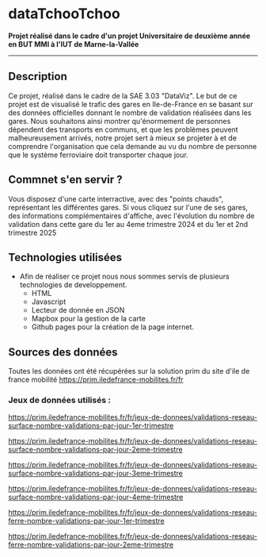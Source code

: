 # dataTchooTchoo

**Projet réalisé dans le cadre d'un projet Universitaire de deuxième année en BUT MMI à l'IUT de Marne-la-Vallée**


----

## Description

Ce projet, réalisé dans le cadre de la SAE 3.03 "DataViz". 
Le but de ce projet est de visualisé le trafic des gares en Ile-de-France en se basant sur des données officielles donnant le nombre de validation réalisées dans les gares. 
Nous souhaitons ainsi montrer qu'énormement de personnes dépendent des transports en communs, et que les problèmes peuvent malheureusement arrivés, notre projet sert à mieux se projeter à et de comprendre l'organisation que cela demande au vu du nombre de personne que le système ferroviaire doit transporter chaque jour.


## Commnet s'en servir ? 

Vous disposez d'une carte interractive, avec des "points chauds", représentant les différentes gares. 
Si vous cliquez sur l'une de ses gares, des informations complémentaires d'affiche, avec l'évolution du nombre de validation dans cette gare du 1er au 4eme trimestre 2024 et du 1er et 2nd trimestre 2025



## Technologies utilisées

- Afin de réaliser ce projet nous nous sommes servis de plusieurs technologies de developpement. 
    - HTML 
    - Javascript
    - Lecteur de donnée en JSON 
    - Mapbox pour la gestion de la carte
    - Github pages pour la création de la page internet.



## Sources des données

Toutes les données ont été récupérées sur la solution prim du site d'ile de france mobilité 
https://prim.iledefrance-mobilites.fr/fr 

### Jeux de données utilisés : 

https://prim.iledefrance-mobilites.fr/fr/jeux-de-donnees/validations-reseau-surface-nombre-validations-par-jour-1er-trimestre

https://prim.iledefrance-mobilites.fr/fr/jeux-de-donnees/validations-reseau-surface-nombre-validations-par-jour-2eme-trimestre

https://prim.iledefrance-mobilites.fr/fr/jeux-de-donnees/validations-reseau-surface-nombre-validations-par-jour-3eme-trimestre

https://prim.iledefrance-mobilites.fr/fr/jeux-de-donnees/validations-reseau-surface-nombre-validations-par-jour-4eme-trimestre

https://prim.iledefrance-mobilites.fr/fr/jeux-de-donnees/validations-reseau-ferre-nombre-validations-par-jour-1er-trimestre

https://prim.iledefrance-mobilites.fr/fr/jeux-de-donnees/validations-reseau-ferre-nombre-validations-par-jour-2eme-trimestre